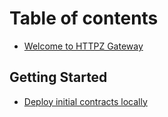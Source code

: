 # Table of contents

- [Welcome to HTTPZ Gateway](README.md)

## Getting Started

- [Deploy initial contracts locally](getting-started/local_deploy.md)
